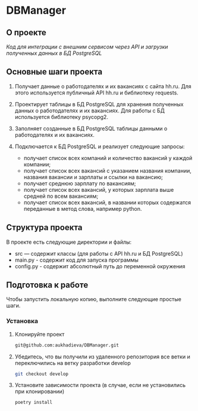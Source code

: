 # DBManager

<!-- ABOUT THE PROJECT -->
## О проекте
*Код для интеграции с внешним сервисом через API и загрузки полученных данных в БД PostgreSQL*


## Основные шаги проекта
1.	Получает данные о работодателях и их вакансиях с сайта hh.ru. Для этого используется публичный API hh.ru и библиотеку requests.
2.	Проектирует таблицы в БД PostgreSQL для хранения полученных данных о работодателях и их вакансиях. Для работы с БД используется библиотеку psycopg2.
3.	Заполняет созданные в БД PostgreSQL таблицы данными о работодателях и их вакансиях.
4.	Подключается к БД PostgreSQL и реализует следующие запросы:

       * получает список всех компаний и количество вакансий у каждой компании;
       * получает список всех вакансий с указанием названия компании, названия вакансии и зарплаты и ссылки на вакансию;
       * получает среднюю зарплату по вакансиям;
       * получает список всех вакансий, у которых зарплата выше средней по всем вакансиям;
       * получает список всех вакансий, в названии которых содержатся переданные в метод слова, например python.


## Структура проекта

В проекте есть следующие директории и файлы:
*	src — содержит классы (для работы с API hh.ru и БД PostgreSQL)
*	main.py - содержит код для запуска программы
*	config.py - содержит абсолютный путь до переменной окружения

<!-- GETTING STARTED -->
## Подготовка к работе

Чтобы запустить локальную копию, выполните следующие простые шаги.

### Установка

1. Клонируйте проект
   ```sh
   git@github.com:aukhadieva/DBManager.git
   ```
2. Убедитесь, что вы получили из удаленного репозитория все ветки и переключились на ветку разработки develop
   ```sh
   git checkout develop
   ```
3. Установите зависимости проекта (в случае, если не установились при клонировании)
   ```sh
   poetry install
   ```
